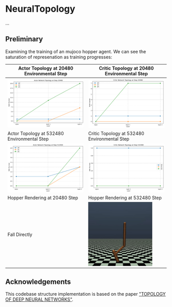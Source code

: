 # NeuralTopology
...

## Preliminary

Examining the training of an mujoco hopper agent. We can see the saturation of represenation as training progresses:

| Actor Topology at 20480 Environmental Step    | Critic Topology at 20480 Environmental Step           |
|--------------------------------------|--------------------------------------|
| <img src="preliminary/actor_topology_start.png" width="300"/> | <img src="preliminary/critic_topology_start.png" width="300"/> |
| Actor Topology at 532480 Environmental Step   | Critic Topology at 532480 Environmental Step          |
| <img src="preliminary/actor_topology_walk.png" width="300"/> | <img src="preliminary/critic_topology_walk.png" width="300"/> |
| Hopper Rendering at 20480 Step   | Hopper Rendering at 532480 Step          |
| Fall Directly | <img src="preliminary/hopper.gif" width="200"/> |


## Acknowledgements
This codebase structure implementation is based on the paper ["TOPOLOGY OF DEEP NEURAL NETWORKS"](https://arxiv.org/pdf/2004.06093).